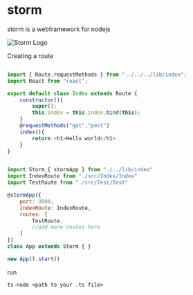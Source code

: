 # storm
storm is a webframework for nodejs

![Storm Logo](https://i.ibb.co/YfGNLBv/storm.png)


Creating a route

```js

import { Route,requestMethods } from "../../../lib/index";
import React from "react";

export default class Index extends Route {
    constructor(){
        super();
        this.index = this.index.bind(this);
    }
    @requestMethods("get","post")
    index(){
        return <h1>Hello world</h1>
    }
}

```

```js

import Storm,{ stormApp } from "./../lib/index"
import IndexRoute from "./src/Index/Index"
import TestRoute from "./src/Test/Test"

@stormApp({
    port: 3000,
    indexRoute: IndexRoute,
    routes: [
        TestRoute,
        //add more routes here
    ]
})
class App extends Storm { }

new App().start()

```


run
```
ts-node <path to your .ts file>
```


